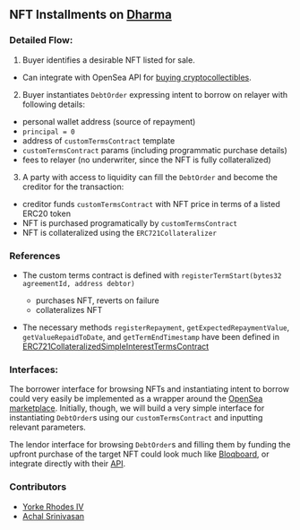 ## NFT Installments on [Dharma](https://dharma.io)

### Detailed Flow:

1. Buyer identifies a desirable NFT listed for sale.
- Can integrate with OpenSea API for [buying cryptocollectibles](https://projectopensea.github.io/opensea-js/#buying-items).

2. Buyer instantiates `DebtOrder` expressing intent to borrow on relayer with following details:
- personal wallet address (source of repayment)
- `principal = 0`
- address of `customTermsContract` template
- `customTermsContract` params (including programmatic purchase details)
- fees to relayer (no underwriter, since the NFT is fully collateralized)

3. A party with access to liquidity can fill the `DebtOrder` and become the creditor for the transaction:
- creditor funds `customTermsContract` with NFT price in terms of a listed ERC20 token
- NFT is purchased programatically by `customTermsContract`
- NFT is collateralized using the `ERC721Collateralizer`

### References
- The custom terms contract is defined with `registerTermStart(bytes32 agreementId, address debtor)`
    - purchases NFT, reverts on failure
    - collateralizes NFT

- The necessary methods `registerRepayment`, `getExpectedRepaymentValue`, `getValueRepaidToDate`, and `getTermEndTimestamp` 
have been defined in [ERC721CollateralizedSimpleInterestTermsContract](https://github.com/dharmaprotocol/charta/blob/master/contracts/examples/ERC721CollateralizedSimpleInterestTermsContract.sol)

### Interfaces:

The borrower interface for browsing NFTs and instantiating intent to borrow could very easily be implemented as a wrapper around the [OpenSea marketplace](https://opensea.io/assets). Initially, though, we will build a very simple interface for instantiating `DebtOrder`s using our `customTermsContract` and inputting relevant parameters.

The lendor interface for browsing `DebtOrder`s and filling them by funding the upfront purchase of the target NFT could look much like [Bloqboard](https://app.bloqboard.com/), or integrate directly with their [API](https://bloqboard.com/api). 

### Contributors
- [Yorke Rhodes IV](https://github.com/yorhodes)
- [Achal Srinivasan](https://github.com/achalvs)
